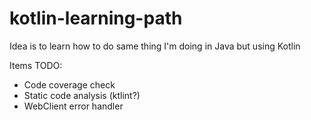 # kotlin-learning-path

Idea is to learn how to do same thing I'm doing in Java but using Kotlin

Items TODO:
* Code coverage check
* Static code analysis (ktlint?)
* WebClient error handler
